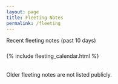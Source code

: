```yaml
---
layout: page
title: Fleeting Notes
permalink: /fleeting
---
```


<div class="wrap">
  <p class="muted font-ui" style="margin-bottom: 1.5rem;">Recent fleeting notes (past 10&nbsp;days)</p>
  
  {% include fleeting_calendar.html %}
  <p class="small muted font-ui" style="margin-top:2rem;">Older fleeting notes are not listed publicly.</p>
</div>

<style>
  .fleeting-grid {
    display: grid;
    grid-template-columns: repeat(auto-fill, minmax(160px, 1fr));
    gap: 1rem;
  }
  .fleeting-card {
    display: block;
    padding: 1rem;
    background: rgba(var(--color-tx-normal-rgb), 0.05);
    border: 1px solid var(--color-ui-normal);
    border-radius: var(--border-radius);
    text-decoration: none;
    transition: background 0.2s;
    word-break: break-word;
    overflow-wrap: anywhere;
  }
  .fleeting-card:hover {
    background: rgba(var(--color-tx-normal-rgb), 0.1);
  }
  .fleeting-card .date {
    font-weight: 600;
    display: block;
    margin-bottom: .25rem;
    color: var(--color-tx-normal);
  }
  .fleeting-card .excerpt {
    color: var(--color-tx-muted);
    font-size: var(--font-small);
    word-break: break-word;
    overflow-wrap: anywhere;
  }
</style> 